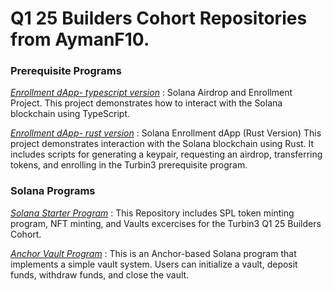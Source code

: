 <h1>Q1 25 Builders Cohort Repositories from AymanF10.</h1>

<h3>Prerequisite Programs</h3>

[*Enrollment dApp- typescript version*](https://github.com/AymanF10/Enrollment_dApp_Typescript_version)  : Solana Airdrop and Enrollment Project. This project demonstrates how to interact with the Solana blockchain using TypeScript. 

[*Enrollment dApp- rust version*](https://github.com/AymanF10/Enrollment_dApp_Rust_version) : Solana Enrollment dApp (Rust Version)
This project demonstrates interaction with the Solana blockchain using Rust. It includes scripts for generating a keypair, requesting an airdrop, transferring tokens, and enrolling in the Turbin3 prerequisite program.

<h3>Solana Programs</h3>

[*Solana Starter Program*](https://github.com/AymanF10/solana-starter) : This Repository includes SPL token minting program, NFT minting, and Vaults excercises for the Turbin3 Q1 25 Builders Cohort. 

[*Anchor Vault Program*](https://github.com/AymanF10/anchor_vault) : This is an Anchor-based Solana program that implements a simple vault system. Users can initialize a vault, deposit funds, withdraw funds, and close the vault.
